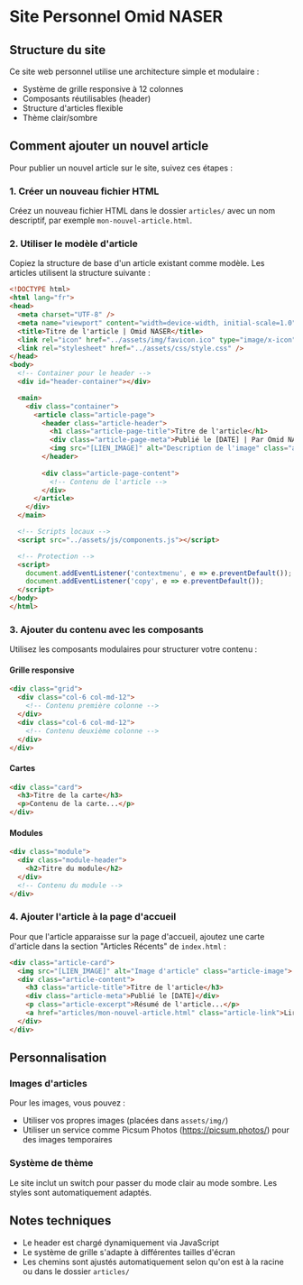 # Site Personnel Omid NASER

## Structure du site

Ce site web personnel utilise une architecture simple et modulaire :

- Système de grille responsive à 12 colonnes
- Composants réutilisables (header)
- Structure d'articles flexible
- Thème clair/sombre

## Comment ajouter un nouvel article

Pour publier un nouvel article sur le site, suivez ces étapes :

### 1. Créer un nouveau fichier HTML

Créez un nouveau fichier HTML dans le dossier `articles/` avec un nom descriptif, par exemple `mon-nouvel-article.html`.

### 2. Utiliser le modèle d'article

Copiez la structure de base d'un article existant comme modèle. Les articles utilisent la structure suivante :

```html
<!DOCTYPE html>
<html lang="fr">
<head>
  <meta charset="UTF-8" />
  <meta name="viewport" content="width=device-width, initial-scale=1.0"/>
  <title>Titre de l'article | Omid NASER</title>
  <link rel="icon" href="../assets/img/favicon.ico" type="image/x-icon"/>
  <link rel="stylesheet" href="../assets/css/style.css" />
</head>
<body>
  <!-- Container pour le header -->
  <div id="header-container"></div>

  <main>
    <div class="container">
      <article class="article-page">
        <header class="article-header">
          <h1 class="article-page-title">Titre de l'article</h1>
          <div class="article-page-meta">Publié le [DATE] | Par Omid NASER | Catégorie: [CATÉGORIE]</div>
          <img src="[LIEN_IMAGE]" alt="Description de l'image" class="article-page-image">
        </header>
        
        <div class="article-page-content">
          <!-- Contenu de l'article -->
        </div>
      </article>
    </div>
  </main>

  <!-- Scripts locaux -->
  <script src="../assets/js/components.js"></script>

  <!-- Protection -->
  <script>
    document.addEventListener('contextmenu', e => e.preventDefault());
    document.addEventListener('copy', e => e.preventDefault());
  </script>
</body>
</html>
```

### 3. Ajouter du contenu avec les composants

Utilisez les composants modulaires pour structurer votre contenu :

#### Grille responsive
```html
<div class="grid">
  <div class="col-6 col-md-12">
    <!-- Contenu première colonne -->
  </div>
  <div class="col-6 col-md-12">
    <!-- Contenu deuxième colonne -->
  </div>
</div>
```

#### Cartes
```html
<div class="card">
  <h3>Titre de la carte</h3>
  <p>Contenu de la carte...</p>
</div>
```

#### Modules
```html
<div class="module">
  <div class="module-header">
    <h2>Titre du module</h2>
  </div>
  <!-- Contenu du module -->
</div>
```

### 4. Ajouter l'article à la page d'accueil

Pour que l'article apparaisse sur la page d'accueil, ajoutez une carte d'article dans la section "Articles Récents" de `index.html` :

```html
<div class="article-card">
  <img src="[LIEN_IMAGE]" alt="Image d'article" class="article-image">
  <div class="article-content">
    <h3 class="article-title">Titre de l'article</h3>
    <div class="article-meta">Publié le [DATE]</div>
    <p class="article-excerpt">Résumé de l'article...</p>
    <a href="articles/mon-nouvel-article.html" class="article-link">Lire l'article</a>
  </div>
</div>
```

## Personnalisation

### Images d'articles

Pour les images, vous pouvez :
- Utiliser vos propres images (placées dans `assets/img/`)
- Utiliser un service comme Picsum Photos (https://picsum.photos/) pour des images temporaires

### Système de thème

Le site inclut un switch pour passer du mode clair au mode sombre. Les styles sont automatiquement adaptés.

## Notes techniques

- Le header est chargé dynamiquement via JavaScript
- Le système de grille s'adapte à différentes tailles d'écran
- Les chemins sont ajustés automatiquement selon qu'on est à la racine ou dans le dossier `articles/` 
